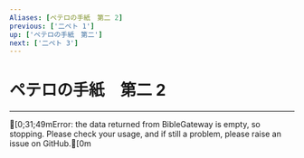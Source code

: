 ```yaml
---
Aliases: [ペテロの手紙　第二 2]
previous: ['二ペト 1']
up: ['ペテロの手紙　第二']
next: ['二ペト 3']
---
```

# ペテロの手紙　第二 2

***
[0;31;49mError: the data returned from BibleGateway is empty, so stopping. Please check your usage, and if still a problem, please raise an issue on GitHub.[0m
